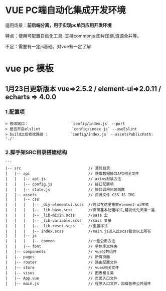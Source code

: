 # VUE PC端自动化集成开发环境

适用场景：**前后端分离，用于实现pc单页应用开发环境**

特点：使用可配置自动化工具, 支持commonjs 图片压缩,资源合并等。

不足：需要有一定js基础，对vue有一定了解


# vue pc 模板

## 1月23日更新版本 vue=>2.5.2 / element-ui=>2.0.11 / echarts => 4.0.0

### 1.配置项
    > 修改端口：                   `config/index.js` --port
    > 是否开启elslint              `config/index.js` --useEslint
    > build之后修改路径 :          `config/index.js` --assetsPublicPath: './'

### 2.脚手架SRC目录搭建结构
    ```
    |-- src                              // 源码目录
    |   |-- api                          // 获取数据接口API相关文件
    |   |   |-- api.js                   // axios封装方法
    |   |   |-- config.js                // 接口配置项
    |   |   |-- state.js                 // 接口调用封装函数
    |   |-- assets                       // 资源文件 CSS JS IMG
    |   |   |-- css
    |   |   |   |-- _diy-elementui.scss  //可以在这里重置element-ui样式
    |   |   |   |-- _lib-base.scss       //页面基本处理样式,建议优先阅读一遍
    |   |   |   |-- _lib-mixin.scss      //sass 宏
    |   |   |   |-- _lib-variable.scss   //sass 变量
    |   |   |   |-- _lib-reset.scss      //重置样式
    |   |   |   |-- index.scss           //main.js进入此scss包含以上所有
    |   |   |-- js
    |   |   |   |-- common               //一些公用方法
    |   |   |-- font                     // 字体库文件夹
    |   |-- components                   // vue公共组件
    |   |-- pages                        // 所有页面
    |   |-- router                       // 路由配置文件
    |   |-- store                        // vuex相关文件
    |   |-- visus                        // 图表相关类
    |   |-- App.vue                      // 页面入口文件
    |   |-- main.js                      // 程序入口文件，加载各种公共组件
```
